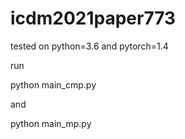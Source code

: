 # icdm2021paper773

tested on python=3.6 and pytorch=1.4

run

python main_cmp.py

and

python main_mp.py
